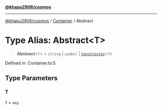 [**@khapu2906/cosmos**](../../README.md)

***

[@khapu2906/cosmos](../../modules.md) / [Container](../README.md) / Abstract

# Type Alias: Abstract\<T\>

> **Abstract**\<`T`\> = `string` \| `symbol` \| [`Constructor`](Constructor.md)\<`T`\>

Defined in: Container.ts:5

## Type Parameters

### T

`T` = `any`
